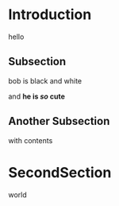 Introduction
============

hello

Subsection
----------

bob is black
and white

and **he is *so* cute**

Another Subsection
------------------

with contents

SecondSection
=============

world
